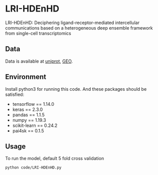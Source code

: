 # LRI-HDEnHD
LRI-HDEnHD: Deciphering ligand-receptor-mediated intercellular communications based on a heterogeneous deep ensemble framework from single-cell transcriptomics

## Data
Data is available at [uniprot](https://www.uniprot.org/), [GEO](https://www.ncbi.nlm.nih.gov/geo/).

## Environment
Install python3 for running this code. And these packages should be satisfied:
* tensorflow == 1.14.0
* keras == 2.3.0
* pandas == 1.1.5
* numpy == 1.19.3
* scikit-learn == 0.24.2
* pai4sk == 0.1.5

## Usage
To run the model, default 5 fold cross validation
```
python code/LRI-HDEnHD.py
```
